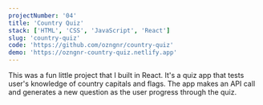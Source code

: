 ```yaml
---
projectNumber: '04'
title: 'Country Quiz'
stack: ['HTML', 'CSS', 'JavaScript', 'React']
slug: 'country-quiz'
code: 'https://github.com/ozngnr/country-quiz'
demo: 'https://ozngnr-country-quiz.netlify.app'
---
```


This was a fun little project that I built in React. It's a quiz app that tests user's knowledge of country capitals and flags. The app makes an API call and generates a new question as the user progress through the quiz.
